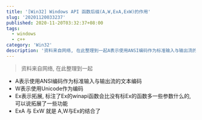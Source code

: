 ```yaml
---
title: '[Win32] Windows API 函数后缀(A,W,ExA,ExW)的作用'
slug: '20201120033237'
published: 2020-11-20T03:32:37+08:00
tags:
  - windows
  - c++
category: 'Win32'
description: '资料来自网络, 在此整理到一起A表示使用ANSI编码作为标准输入与输出流的文本编码W表示使用Unicode作为编码Ex表示拓展, 标注了Ex的winapi函数会比没有标Ex的函数多一些参数什么的, 可以说拓展了一些功能ExA 与 ExW 就是 A,W与Ex的结合了...'
---
```


> 资料来自网络, 在此整理到一起

- A表示使用ANSI编码作为标准输入与输出流的文本编码
- W表示使用Unicode作为编码
- Ex表示拓展, 标注了Ex的winapi函数会比没有标Ex的函数多一些参数什么的, 可以说拓展了一些功能
- ExA 与 ExW 就是 A,W与Ex的结合了
